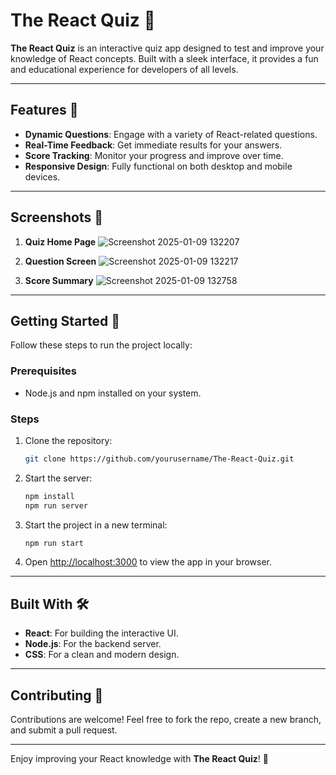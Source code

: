 # The React Quiz 🌟

**The React Quiz** is an interactive quiz app designed to test and improve your knowledge of React concepts. Built with a sleek interface, it provides a fun and educational experience for developers of all levels.

---

## Features 🚀
- **Dynamic Questions**: Engage with a variety of React-related questions.
- **Real-Time Feedback**: Get immediate results for your answers.
- **Score Tracking**: Monitor your progress and improve over time.
- **Responsive Design**: Fully functional on both desktop and mobile devices.

---

## Screenshots 📸


1. **Quiz Home Page**
   ![Screenshot 2025-01-09 132207](https://github.com/user-attachments/assets/90ef9024-0723-443a-8e7c-790cbcfd5b35)

2. **Question Screen**
   ![Screenshot 2025-01-09 132217](https://github.com/user-attachments/assets/43dd1f6b-34b7-45c6-93cd-4f53a8239364)


3. **Score Summary**
   ![Screenshot 2025-01-09 132758](https://github.com/user-attachments/assets/be76ace6-f301-49be-afd5-2697a0e00717)

---

## Getting Started 🚀

Follow these steps to run the project locally:

### Prerequisites
- Node.js and npm installed on your system.

### Steps
1. Clone the repository:
   ```bash
   git clone https://github.com/yourusername/The-React-Quiz.git
   ```

2. Start the server:
   ```bash
   npm install
   npm run server
   ```


3. Start the project in a new terminal:
   ```bash
   npm run start
   ```
4. Open [http://localhost:3000](http://localhost:3000) to view the app in your browser.

---

## Built With 🛠
- **React**: For building the interactive UI.
- **Node.js**: For the backend server.
- **CSS**: For a clean and modern design.

---

## Contributing 🤝

Contributions are welcome! Feel free to fork the repo, create a new branch, and submit a pull request.

---

Enjoy improving your React knowledge with **The React Quiz**! 🌟

